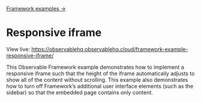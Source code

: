 [Framework examples →](../)

# Responsive iframe

View live: <https://observablehq.observablehq.cloud/framework-example-responsive-iframe/>

This Observable Framework example demonstrates how to implement a responsive iframe such that the height of the iframe automatically adjusts to show all of the content without scrolling. This example also demonstrates how to turn off Framework’s additional user interface elements (such as the sidebar) so that the embedded page contains only content.

